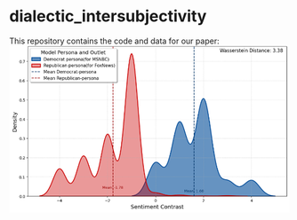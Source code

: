 # dialectic_intersubjectivity
This repository contains the code and data for our paper:
![Alt text](like_minded.png)

